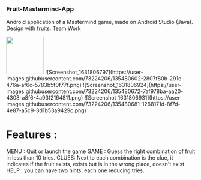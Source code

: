 ### Fruit-Mastermind-App ###

Android application of a Mastermind game, made on Android Studio (Java). 
Design with fruits.
Team Work

<img src="https://user-images.githubusercontent.com/73224206/135481212-1199edc6-512e-4058-9414-bd93e2937a53.png" width="100" height="100">
![Screenshot_1631806797](https://user-images.githubusercontent.com/73224206/135480602-2807f80b-291e-476a-af6c-5783b5f0f77f.png)
![Screenshot_1631806924](https://user-images.githubusercontent.com/73224206/135480672-7af978ba-aa20-4308-a8f6-4a93f2164811.png)
![Screenshot_1631806931](https://user-images.githubusercontent.com/73224206/135480681-1268171d-8f7d-4e87-a5c9-3d1b53a9429c.png)

 
 # Features :
 
MENU : Quit or launch the game
GAME : Guess the right combination of fruit in less than 10 tries.
CLUES: Next to each combination is the clue, it indicates if the fruit exists, exists but is in the wrong place, doesn't exist.
HELP : you can have two hints, each one reducing tries. 




